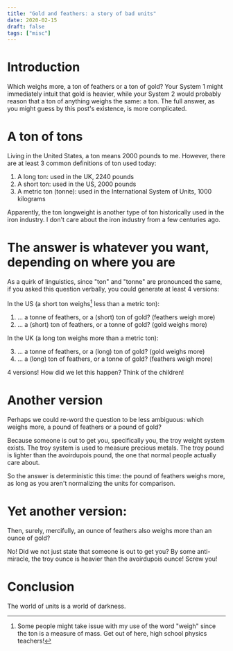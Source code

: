 ```yaml
---
title: "Gold and feathers: a story of bad units"
date: 2020-02-15
draft: false
tags: ["misc"]
---
```

# Introduction
Which weighs more, a ton of feathers or a ton of gold? Your System 1 might immediately intuit that gold is heavier, while your System 2 would probably reason that a ton of anything weighs the same: a ton. The full answer, as you might guess by this post's existence, is more complicated.
# A ton of tons
Living in the United States, a ton means 2000 pounds to me. However, there are at least 3 common definitions of ton used today:
1. A long ton: used in the UK, 2240 pounds
2. A short ton: used in the US, 2000 pounds
3. A metric ton (tonne): used in the International System of Units, 1000 kilograms

Apparently, the ton longweight is another type of ton historically used in the iron industry. I don't care about the iron industry from a few centuries ago.
# The answer is whatever you want, depending on where you are
As a quirk of linguistics, since "ton" and "tonne" are pronounced the same, if you asked this question verbally, you could generate at least 4 versions:

In the US (a short ton weighs[^1] less than a metric ton):

1. ... a tonne of feathers, or a (short) ton of gold? (feathers weigh more)
2. ... a (short) ton of feathers, or a tonne of gold? (gold weighs more)

In the UK (a long ton weighs more than a metric ton):

3. ... a tonne of feathers, or a (long) ton of gold? (gold weighs more)
4. ... a (long) ton of feathers, or a tonne of gold? (feathers weigh more)
[^1]: Some people might take issue with my use of the word "weigh" since the ton is a measure of mass. Get out of here, high school physics teachers!

4 versions! How did we let this happen? Think of the children!
# Another version
Perhaps we could re-word the question to be less ambiguous: which weighs more, a pound of feathers or a pound of gold?

Because someone is out to get you, specifically you, the troy weight system exists. The troy system is used to measure precious metals. The troy pound is lighter than the avoirdupois pound, the one that normal people actually care about.

So the answer is deterministic this time: the pound of feathers weighs more, as long as you aren't normalizing the units for comparison.
# Yet another version:
Then, surely, mercifully, an ounce of feathers also weighs more than an ounce of gold?

No! Did we not just state that someone is out to get you? By some anti-miracle, the troy ounce is heavier than the avoirdupois ounce! Screw you!
# Conclusion
The world of units is a world of darkness. 
